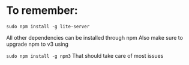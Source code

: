 # To remember:

```sudo npm install -g lite-server```

All other dependencies can be installed through npm
Also make sure to upgrade npm to v3 using 

```sudo npm install -g npm3```
That should take care of most issues

